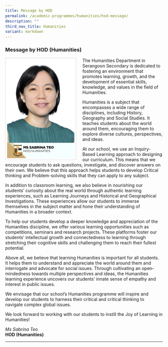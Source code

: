 ```yaml
---
title: Message by HOD
permalink: /academic-programmes/humanities/hod-message/
description: ""
third_nav_title: Humanities
variant: markdown
---
```

### Message by HOD (Humanities)

<img src="/images/School%20Management%20Team/teo_wei_ping_sabrina.jpg" style="width:215px; height:315px; margin-right:20px; border:0.5px solid Gainsboro; padding: 5px" align="Left">

The Humanities Department in Serangoon Secondary is dedicated to fostering an environment that promotes learning, growth, and the development of essential skills, knowledge, and values in the field of Humanities.

Humanities is a subject that encompasses a wide range of disciplines, including History, Geography and Social Studies. It teaches students about the world around them, encouraging them to explore diverse cultures, perspectives, and ideas.

At our school, we use an Inquiry-Based Learning approach to designing our curriculum. This means that we encourage students to ask questions, investigate, and discover answers on their own. We believe that this approach helps students to develop Critical thinking and Problem-solving skills that they can apply to any subject.

In addition to classroom learning, we also believe in nourishing our students’ curiosity about the real world through authentic learning experiences, such as Learning Journeys and Historical and Geographical Investigations.  These experiences allow our students to immerse themselves in the subject matter and hone their understanding of Humanities in a broader context.

To help our students develop a deeper knowledge and appreciation of the Humanities discipline, we offer various learning opportunities such as competitions, seminars and research projects. These platforms foster our students’ intellectual growth and connectedness to learning through stretching their cognitive skills and challenging them to reach their fullest potential.

Above all, we believe that learning Humanities is important for all students. It helps them to understand and appreciate the world around them and interrogate and advocate for social issues. Through cultivating an open-mindedness towards multiple perspectives and ideas, the Humanities learning experience uncovers our students’ innate sense of empathy and interest in public issues.

We envisage that our school’s Humanities programme will inspire and develop our students to harness their critical and critical thinking to navigate complex global issues.

We look forward to working with our students to instill the Joy of Learning in Humanities! 

*Ms Sabrina Teo*
<br>**HOD (Humanities)**

<hr>